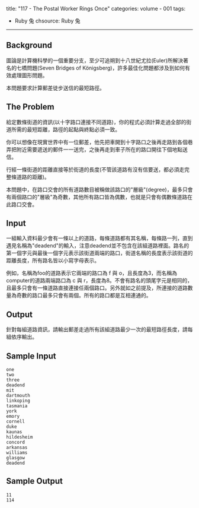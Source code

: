 title: "117 - The Postal Worker Rings Once"
categories: volume - 001
tags:
- Ruby 兔
chsource: Ruby 兔
---

## Background ##

圖論是計算機科學的一個重要分支，至少可追朔到十八世紀尤拉(Euler)所解決著名的七橋問題(Seven Bridges of Königsberg)，許多最佳化問題都涉及到如何有效處理圖形問題。

本問題要求計算郵差徒步送信的最短路徑。

## The Problem ##

給定數條街道的資訊(以十字路口連接不同道路)，你的程式必須計算走過全部的街道所需的最短距離，路徑的起點與終點必須一致。

你可以想像在現實世界中有一位郵差，他先把車開到十字路口之後再走路到各個巷弄把附近需要遞送的郵件一一送完，之後再走到車子所在的路口開往下個地點送信。

行經一條街道的距離直接等於街道的長度(不管該道路有沒有信要送，都必須走完整條道路的距離)。

本問題中，在路口交會的所有道路數目被稱做該路口的"層級"(degree)，最多只會有兩個路口的"層級"為奇數，其他所有路口皆為偶數，也就是只會有偶數條道路在此路口交會。

<!-- more -->

## Input ##

一組輸入資料最少會有一條以上的道路，每條道路都有其名稱，每條路一列，直到遇見名稱為"deadend"的輸入，注意deadend並不包含在該組道路裡面。路名的第一個字元與最後一個字元表示該街道兩端的路口，街道名稱的長度表示該街道的距離長度，所有路名皆以小寫字母表示。

例如，名稱為foo的道路表示它兩端的路口為 f 與 o，且長度為3，而名稱為computer的道路兩端路口為 c 與 r，長度為8。不會有路名的頭尾字元是相同的，且最多只會有一條道路直接連接任兩個路口。另外就如之前提及，所連接的道路數量為奇數的路口最多只會有兩個。所有的路口都是互相連通的。

## Output ##

針對每組道路資訊，請輸出郵差走過所有該組道路最少一次的最短路徑長度，請每組依序輸出。

## Sample Input ##
	one
	two
	three
	deadend
	mit
	dartmouth
	linkoping
	tasmania
	york
	emory
	cornell
	duke
	kaunas
	hildesheim
	concord
	arkansas
	williams
	glasgow
	deadend

## Sample Output ##
	11
	114